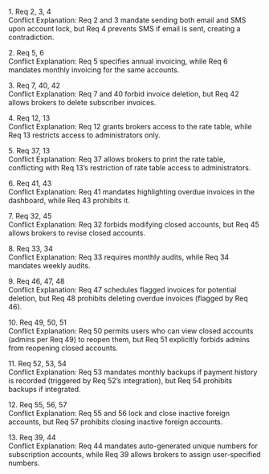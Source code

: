 1\. Req 2, 3, 4    
   Conflict Explanation: Req 2 and 3 mandate sending both email and SMS upon account lock, but Req 4 prevents SMS if email is sent, creating a contradiction.

2\. Req 5, 6    
   Conflict Explanation: Req 5 specifies annual invoicing, while Req 6 mandates monthly invoicing for the same accounts.

3\. Req 7, 40, 42    
   Conflict Explanation: Req 7 and 40 forbid invoice deletion, but Req 42 allows brokers to delete subscriber invoices.

4\. Req 12, 13    
   Conflict Explanation: Req 12 grants brokers access to the rate table, while Req 13 restricts access to administrators only.

5\. Req 37, 13    
   Conflict Explanation: Req 37 allows brokers to print the rate table, conflicting with Req 13’s restriction of rate table access to administrators.

6\. Req 41, 43    
   Conflict Explanation: Req 41 mandates highlighting overdue invoices in the dashboard, while Req 43 prohibits it.

7\. Req 32, 45    
   Conflict Explanation: Req 32 forbids modifying closed accounts, but Req 45 allows brokers to revise closed accounts.

8\. Req 33, 34    
   Conflict Explanation: Req 33 requires monthly audits, while Req 34 mandates weekly audits.

9\. Req 46, 47, 48    
   Conflict Explanation: Req 47 schedules flagged invoices for potential deletion, but Req 48 prohibits deleting overdue invoices (flagged by Req 46).

10\. Req 49, 50, 51    
    Conflict Explanation: Req 50 permits users who can view closed accounts (admins per Req 49\) to reopen them, but Req 51 explicitly forbids admins from reopening closed accounts.

11\. Req 52, 53, 54    
    Conflict Explanation: Req 53 mandates monthly backups if payment history is recorded (triggered by Req 52’s integration), but Req 54 prohibits backups if integrated.

12\. Req 55, 56, 57    
    Conflict Explanation: Req 55 and 56 lock and close inactive foreign accounts, but Req 57 prohibits closing inactive foreign accounts.

13\. Req 39, 44    
    Conflict Explanation: Req 44 mandates auto-generated unique numbers for subscription accounts, while Req 39 allows brokers to assign user-specified numbers.  